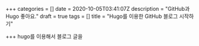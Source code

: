 +++
categories = []
date = 2020-10-05T03:41:07Z
description = "GitHub과 Hugo 좋아요."
draft = true
tags = []
title = "Hugo를 이용한 GitHub 블로그 시작하기"

+++
hugo를 이용해서 블로그 글을 